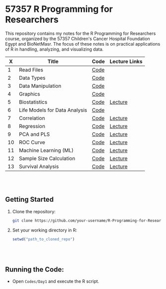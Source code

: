 # 57357 R Programming for Researchers

This repository contains my notes for the R Programming for Researchers course, organized by the 57357 Children's Cancer Hospital Foundation Egypt and BioNetMasr. The focus of these notes is on practical applications of R in handling, analyzing, and visualizing data.


| **X**                  | **Title**                  | **Code**                                                                                                                                 | **Lecture Links**                                                                                                                       |
|----------------------------|----------------------------|-----------------------------------------------------------------------------------------------------------------------------------------|----------------------------------------------------------------------------------------------------------------------------------------|
|  1|  Read Files              | [Code](https://github.com/hebamuh68/R-programming-for-Researchers/tree/main/Codes/1_read_files)                                      |                                    |
| 2| Data Types              | [Code](https://github.com/hebamuh68/R-programming-for-Researchers/tree/main/Codes/2_data_types)                                      |                                    |
| 3| Data Manipulation       | [Code](https://github.com/hebamuh68/R-programming-for-Researchers/tree/main/Codes/3_data_manibulation)                               |                             |
| 4| Graphics                | [Code](https://github.com/hebamuh68/R-programming-for-Researchers/tree/main/Codes/4_Graphics)                                        |                                      |
| 5| Biostatistics           | [Code](https://github.com/hebamuh68/R-programming-for-Researchers/tree/main/Codes/5_biostatistics)                                   | [Lecture](https://www.notion.so/Biostatistics-1833b432683980748b20e25817ea300b?pvs=25)                               |
| 6| Life Models for Data Analysis | [Code](https://github.com/hebamuh68/R-programming-for-Researchers/tree/main/Codes/6_Life%20Models%20for%20Data%20Analysis)                                |                                  |
| 7| Correlation             | [Code](https://github.com/hebamuh68/R-programming-for-Researchers/tree/main/Codes/7_Correlation)                                     | [Lecture](https://www.notion.so/Correlation-1883b432683980b794fbd49e2d018cff?pvs=25)                                 |
| 8| Regression              | [Code](https://github.com/hebamuh68/R-programming-for-Researchers/tree/main/Codes/8_Regression)                                      | [Lecture](https://www.notion.so/Regression-18a3b432683980e4a1b1c6521002884b?pvs=25)                                  |
| 9| PCA and PLS             | [Code](https://github.com/hebamuh68/R-programming-for-Researchers/tree/main/Codes/9_PCA%20and%20PLS)                                         | [Lecture](https://www.notion.so/Multi-Omics-Integration-PCA-19d3b432683980c2bd1cefde9129f8f9?pvs=25)                                     |
| 10| ROC Curve              | [Code](https://github.com/hebamuh68/R-programming-for-Researchers/tree/main/Codes/10_ROC%20Curve)                                      | [Lecture](https://www.notion.so/ROC-curve-Receiver-operating-characteristic-1963b432683980c4ada5cda2cc551b7c?pvs=25)                                  |
| 11| Machine Learning (ML)  | [Code](https://github.com/hebamuh68/R-programming-for-Researchers/tree/main/Codes/11_ML)                                             | [Lecture](https://www.notion.so/ML-1983b4326839809eb633f6c4cad0cc9d?pvs=25)                                         |
| 12| Sample Size Calculation| [Code](https://github.com/hebamuh68/R-programming-for-Researchers/tree/main/Codes/12_Sample%20Size%20Calculation)                                    | [Lecture](https://www.notion.so/Experimental-design-1a53b43268398075b98bf7a788af822f?pvs=25)                                |
| 13| Survival Analysis      | [Code](https://github.com/hebamuh68/R-programming-for-Researchers/tree/main/Codes/13_Survival%20Analysis)                              | [Lecture](https://www.notion.so/Survival-Analysis-1a53b432683980b9bdd6c70bb061221b?pvs=25)                          |

<br></br>

## Getting Started

1. Clone the repository:
    ```bash
    git clone https://github.com/your-username/R-Programming-for-Researchers.git
    ```
2. Set your working directory in R:
    ```R
    setwd("path_to_cloned_repo")
    ```
<br></br>

## Running the Code:
- Open `Codes/Day1` and execute the R script.
